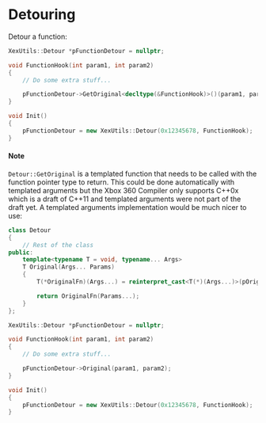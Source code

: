 # Detouring

Detour a function:
```C++
XexUtils::Detour *pFunctionDetour = nullptr;

void FunctionHook(int param1, int param2)
{
    // Do some extra stuff...

    pFunctionDetour->GetOriginal<decltype(&FunctionHook)>()(param1, param2);
}

void Init()
{
    pFunctionDetour = new XexUtils::Detour(0x12345678, FunctionHook);
}
```

#### Note
`Detour::GetOriginal` is a templated function that needs to be called with the function pointer type to return. This could be done automatically with templated arguments but the Xbox 360 Compiler only supports C++0x which is a draft of C++11 and templated arguments were not part of the draft yet. A templated arguments implementation would be much nicer to use:
```C++
class Detour
{
    // Rest of the class
public:
    template<typename T = void, typename... Args>
    T Original(Args... Params)
    {
        T(*OriginalFn)(Args...) = reinterpret_cast<T(*)(Args...)>(pOriginalInstructions);

        return OriginalFn(Params...);
    }
};

XexUtils::Detour *pFunctionDetour = nullptr;

void FunctionHook(int param1, int param2)
{
    // Do some extra stuff...

    pFunctionDetour->Original(param1, param2);
}

void Init()
{
    pFunctionDetour = new XexUtils::Detour(0x12345678, FunctionHook);
}
```
